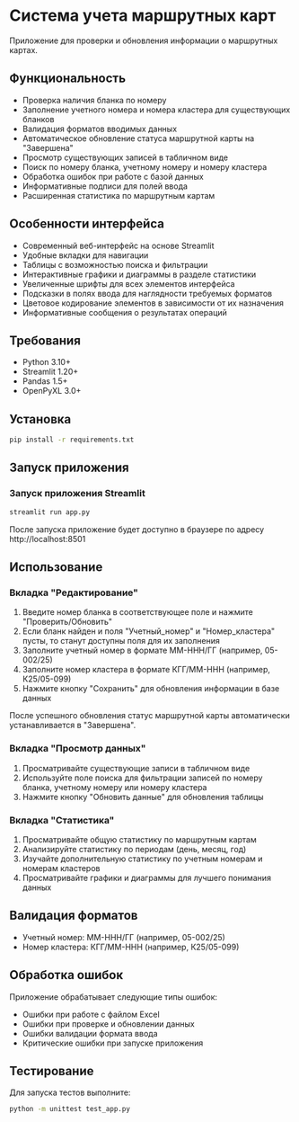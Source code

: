 # Система учета маршрутных карт

Приложение для проверки и обновления информации о маршрутных картах.

## Функциональность

- Проверка наличия бланка по номеру
- Заполнение учетного номера и номера кластера для существующих бланков
- Валидация форматов вводимых данных
- Автоматическое обновление статуса маршрутной карты на "Завершена"
- Просмотр существующих записей в табличном виде
- Поиск по номеру бланка, учетному номеру и номеру кластера
- Обработка ошибок при работе с базой данных
- Информативные подписи для полей ввода
- Расширенная статистика по маршрутным картам

## Особенности интерфейса

- Современный веб-интерфейс на основе Streamlit
- Удобные вкладки для навигации
- Таблицы с возможностью поиска и фильтрации
- Интерактивные графики и диаграммы в разделе статистики
- Увеличенные шрифты для всех элементов интерфейса
- Подсказки в полях ввода для наглядности требуемых форматов
- Цветовое кодирование элементов в зависимости от их назначения
- Информативные сообщения о результатах операций

## Требования

- Python 3.10+
- Streamlit 1.20+
- Pandas 1.5+
- OpenPyXL 3.0+

## Установка

```bash
pip install -r requirements.txt
```

## Запуск приложения

### Запуск приложения Streamlit
```bash
streamlit run app.py
```

После запуска приложение будет доступно в браузере по адресу http://localhost:8501

## Использование

### Вкладка "Редактирование"

1. Введите номер бланка в соответствующее поле и нажмите "Проверить/Обновить"
2. Если бланк найден и поля "Учетный_номер" и "Номер_кластера" пусты, то станут доступны поля для их заполнения
3. Заполните учетный номер в формате ММ-ННН/ГГ (например, 05-002/25)
4. Заполните номер кластера в формате КГГ/ММ-ННН (например, К25/05-099)
5. Нажмите кнопку "Сохранить" для обновления информации в базе данных

После успешного обновления статус маршрутной карты автоматически устанавливается в "Завершена".

### Вкладка "Просмотр данных"

1. Просматривайте существующие записи в табличном виде
2. Используйте поле поиска для фильтрации записей по номеру бланка, учетному номеру или номеру кластера
3. Нажмите кнопку "Обновить данные" для обновления таблицы

### Вкладка "Статистика"

1. Просматривайте общую статистику по маршрутным картам
2. Анализируйте статистику по периодам (день, месяц, год)
3. Изучайте дополнительную статистику по учетным номерам и номерам кластеров
4. Просматривайте графики и диаграммы для лучшего понимания данных

## Валидация форматов

- Учетный номер: ММ-ННН/ГГ (например, 05-002/25)
- Номер кластера: КГГ/ММ-ННН (например, К25/05-099)

## Обработка ошибок

Приложение обрабатывает следующие типы ошибок:
- Ошибки при работе с файлом Excel
- Ошибки при проверке и обновлении данных
- Ошибки валидации формата ввода
- Критические ошибки при запуске приложения

## Тестирование

Для запуска тестов выполните:

```bash
python -m unittest test_app.py
```